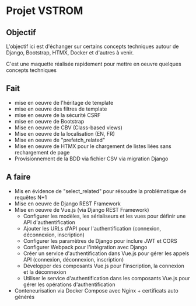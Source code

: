 # Projet VSTROM

## Objectif

L'objectif ici est d'échanger sur certains concepts techniques autour de Django, Bootstrap, HTMX, Docker et d'autres à venir.

C'est une maquette réalisée rapidement pour mettre en oeuvre quelques concepts techniques


## Fait

* mise en oeuvre de l'héritage de template
* mise en oeuvre des filtres de template
* mise en oeuvre de la sécurité CSRF
* mise en oeuvre de Bootstrap
* Mise en oeuvre de CBV (Class-based views)
* Mise en oeuvre de la localisation (EN, FR)
* Mise en oeuvre de "prefetch_related"
* Mise en oeuvre de HTMX pour le chargement de listes liées sans rechargement de page
* Provisionnement de la BDD via fichier CSV via migration Django


## A faire

* Mis en évidence de "select_related" pour résoudre la problématique de requêtes N+1
* Mise en oeuvre de Django REST Framework
* Mise en oeuvre de Vue.js (via Django REST Framework)
  * Configurer les modèles, les sérialiseurs et les vues pour définir une API d'authentification
  * Ajouter les URLs d'API pour l'authentification (connexion, déconnexion, inscription)
  * Configurer les paramètres de Django pour inclure JWT et CORS
  * Configurer Webpack pour l'intégration avec Django
  * Créer un service d'authentification dans Vue.js pour gérer les appels API (connexion, déconnexion, inscription)
  * Développer des composants Vue.js pour l'inscription, la connexion et la déconnexion
  * Utiliser le service d'authentification dans les composants Vue.js pour gérer les opérations d'authentification
* Conteneurisation via Docker Compose avec Nginx + certificats auto générés






